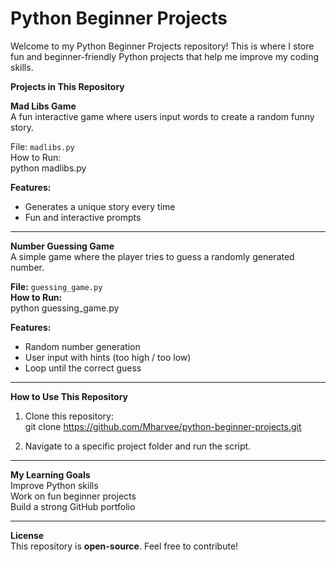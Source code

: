 # Python Beginner Projects  

Welcome to my Python Beginner Projects repository! This is where I store fun and beginner-friendly Python projects that help me improve my coding skills.  

 **Projects in This Repository** 

**Mad Libs Game**  
A fun interactive game where users input words to create a random funny story.  

File: `madlibs.py`  
   How to Run:  
   python madlibs.py  

 **Features:**  
-  Generates a unique story every time  
-  Fun and interactive prompts  

---

**Number Guessing Game**  
A simple game where the player tries to guess a randomly generated number.  

**File:** `guessing_game.py`  
**How to Run:**  
   python guessing_game.py  

**Features:**  
- Random number generation  
- User input with hints (too high / too low)  
- Loop until the correct guess  

---

 **How to Use This Repository**
1. Clone this repository:  
   git clone https://github.com/Mharvee/python-beginner-projects.git  

2. Navigate to a specific project folder and run the script.  

---

 **My Learning Goals**  
 Improve Python skills  
 Work on fun beginner projects  
 Build a strong GitHub portfolio  

---

 **License**  
This repository is **open-source**. Feel free to contribute!     
